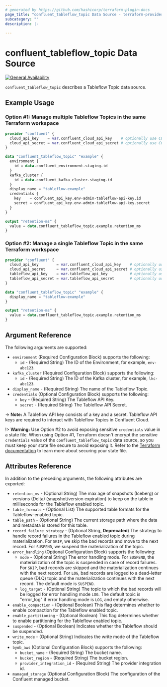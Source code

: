 ```yaml
---
# generated by https://github.com/hashicorp/terraform-plugin-docs
page_title: "confluent_tableflow_topic Data Source - terraform-provider-confluent"
subcategory: ""
description: |-
  
---
```


# confluent_tableflow_topic Data Source

[![General Availability](https://img.shields.io/badge/Lifecycle%20Stage-General%20Availability-%2345c6e8)](https://docs.confluent.io/cloud/current/api.html#section/Versioning/API-Lifecycle-Policy)

`confluent_tableflow_topic` describes a Tableflow Topic data source.

## Example Usage

### Option #1: Manage multiple Tableflow Topics in the same Terraform workspace

```terraform
provider "confluent" {
  cloud_api_key    = var.confluent_cloud_api_key    # optionally use CONFLUENT_CLOUD_API_KEY env var
  cloud_api_secret = var.confluent_cloud_api_secret # optionally use CONFLUENT_CLOUD_API_SECRET env var
}

data "confluent_tableflow_topic" "example" {
  environment {
    id = data.confluent_environment.staging.id
  }
  kafka_cluster {
    id = data.confluent_kafka_cluster.staging.id
  }
  display_name = "tableflow-example"
  credentials {
    key    = confluent_api_key.env-admin-tableflow-api-key.id
    secret = confluent_api_key.env-admin-tableflow-api-key.secret
  }
}

output "retention-ms" {
  value = data.confluent_tableflow_topic.example.retention_ms
}
```

### Option #2: Manage a single Tableflow Topic in the same Terraform workspace

```terraform
provider "confluent" {
  cloud_api_key        = var.confluent_cloud_api_key    # optionally use CONFLUENT_CLOUD_API_KEY env var
  cloud_api_secret     = var.confluent_cloud_api_secret # optionally use CONFLUENT_CLOUD_API_SECRET env var
  tableflow_api_key    = var.tableflow_api_key          # optionally use TABLEFLOW_API_KEY env var
  tableflow_api_secret = var.tableflow_api_secret       # optionally use TABLEFLOW_API_SECRET env var
}

data "confluent_tableflow_topic" "example" {
  display_name = "tableflow-example"
}

output "retention-ms" {
  value = data.confluent_tableflow_topic.example.retention_ms
}
```

<!-- schema generated by tfplugindocs -->
## Argument Reference

The following arguments are supported:

- `environment` (Required Configuration Block) supports the following:
    - `id` - (Required String) The ID of the Environment, for example, `env-abc123`. 
- `kafka_cluster` (Required Configuration Block) supports the following:
    - `id` - (Required String) The ID of the Kafka cluster, for example, `lkc-abc123`.
- `display_name` - (Required String) The name of the Tableflow Topic.
- `credentials` (Optional Configuration Block) supports the following:
    - `key` - (Required String) The Tableflow API Key.
    - `secret` - (Required String) The Tableflow API Secret.

-> **Note:** A Tableflow API key consists of a key and a secret. Tableflow API keys are required to interact with Tableflow Topics in Confluent Cloud.

!> **Warning:** Use Option #2 to avoid exposing sensitive `credentials` value in a state file. When using Option #1, Terraform doesn't encrypt the sensitive `credentials` value of the `confluent_tableflow_topic` data source, so you must keep your state file secure to avoid exposing it. Refer to the [Terraform documentation](https://www.terraform.io/docs/language/state/sensitive-data.html) to learn more about securing your state file.

## Attributes Reference

In addition to the preceding arguments, the following attributes are exported:

- `retention_ms` - (Optional String) The max age of snapshots (Iceberg) or versions (Delta) (snapshot/version expiration) to keep on the table in milliseconds for the Tableflow enabled topic.
- `table_formats` - (Optional List) The supported table formats for the Tableflow-enabled topic.
- `table_path` - (Optional String) The current storage path where the data and metadata is stored for this table.
- `record_failure_strategy` - (Optional String, **Deprecated**) The strategy to handle record failures in the Tableflow enabled topic during materialization. For `SKIP`, we skip the bad records and move to the next record. For `SUSPEND`, we suspend the materialization of the topic.
- `error_handling` (Optional Configuration Block) supports the following:
    - `mode` - (Optional String) The error handling mode. For `SUSPEND`, the materialization of the topic is suspended in case of record failures. For `SKIP`, bad records are skipped and the materialization continues with the next record. For `LOG`, bad records are logged to a dead-letter queue (DLQ) topic and the materialization continues with the next record. The default mode is `SUSPEND`.
    - `log_target` - (Optional String) The topic to which the bad records will be logged for error handling mode `LOG`. The default topic is "error_log" if error handling mode is `LOG`, and empty otherwise.
- `enable_compaction` - (Optional Boolean) This flag determines whether to enable compaction for the Tableflow enabled topic.
- `enable_partitioning` - (Optional Boolean) This flag determines whether to enable partitioning for the Tableflow enabled topic.
- `suspended` - (Optional Boolean) Indicates whether the Tableflow should be suspended.
- `write_mode` - (Optional String) Indicates the write mode of the Tableflow topic.
- `byob_aws` (Optional Configuration Block) supports the following:
    - `bucket_name` - (Required String) The bucket name.
    - `bucket_region` - (Required String) The bucket region.
    - `provider_integration_id` - (Required String) The provider integration id.
- `managed_storage` (Optional Configuration Block) The configuration of the Confluent managed bucket.
